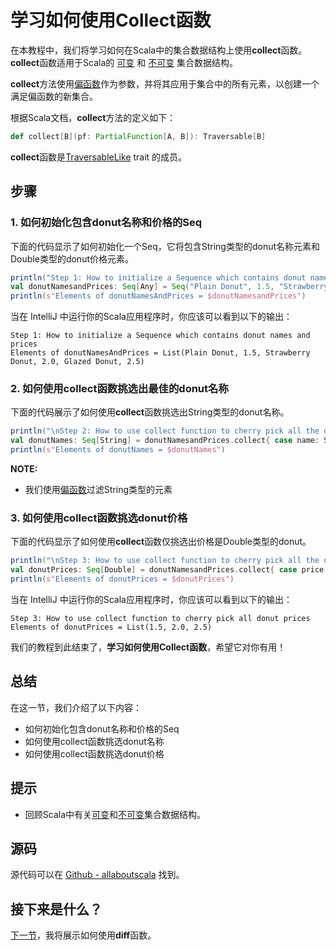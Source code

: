 # 学习如何使用Collect函数

在本教程中，我们将学习如何在Scala中的集合数据结构上使用**collect**函数。 **collect**函数适用于Scala的 [可变](7_1.md) 和 [不可变](6_1.md) 集合数据结构。

**collect**方法使用[偏函数](3_22.md)作为参数，并将其应用于集合中的所有元素，以创建一个满足偏函数的新集合。

根据Scala文档，**collect**方法的定义如下：

```scala
def collect[B](pf: PartialFunction[A, B]): Traversable[B]

```

**collect**函数是[TraversableLike](http://www.scala-lang.org/api/current/scala/collection/TraversableLike.html) trait 的成员。

## 步骤

### 1. 如何初始化包含donut名称和价格的Seq

下面的代码显示了如何初始化一个Seq，它将包含String类型的donut名称元素和Double类型的donut价格元素。

```scala
println("Step 1: How to initialize a Sequence which contains donut names and prices")
val donutNamesandPrices: Seq[Any] = Seq("Plain Donut", 1.5, "Strawberry Donut", 2.0, "Glazed Donut", 2.5)
println(s"Elements of donutNamesAndPrices = $donutNamesandPrices")

```

当在 IntelliJ 中运行你的Scala应用程序时，你应该可以看到以下的输出：

```
Step 1: How to initialize a Sequence which contains donut names and prices
Elements of donutNamesAndPrices = List(Plain Donut, 1.5, Strawberry Donut, 2.0, Glazed Donut, 2.5)

```

### 2. 如何使用collect函数挑选出最佳的donut名称

下面的代码展示了如何使用**collect**函数挑选出String类型的donut名称。

```scala
println("\nStep 2: How to use collect function to cherry pick all the donut names")
val donutNames: Seq[String] = donutNamesandPrices.collect{ case name: String => name }
println(s"Elements of donutNames = $donutNames")


```

**NOTE:**

- 我们使用[偏函数](3_22.md)过滤String类型的元素

### 3. 如何使用collect函数挑选donut价格

下面的代码显示了如何使用**collect**函数仅挑选出价格是Double类型的donut。

```scala
println("\nStep 3: How to use collect function to cherry pick all the donut prices")
val donutPrices: Seq[Double] = donutNamesandPrices.collect{ case price: Double => price }
println(s"Elements of donutPrices = $donutPrices")


```

当在 IntelliJ 中运行你的Scala应用程序时，你应该可以看到以下的输出：

```
Step 3: How to use collect function to cherry pick all donut prices
Elements of donutPrices = List(1.5, 2.0, 2.5)

```
我们的教程到此结束了，**学习如何使用Collect函数**，希望它对你有用！

## 总结

在这一节，我们介绍了以下内容：

- 如何初始化包含donut名称和价格的Seq
- 如何使用collect函数挑选donut名称
- 如何使用collect函数挑选donut价格

## 提示

- 回顾Scala中有关[可变](7_1.md)和[不可变](6_1.md)集合数据结构。

## 源码

源代码可以在 [Github - allaboutscala](https://github.com/nadimbahadoor/allaboutscala) 找到。

## 接下来是什么？

[下一节](8_4.md)，我将展示如何使用**diff**函数。
